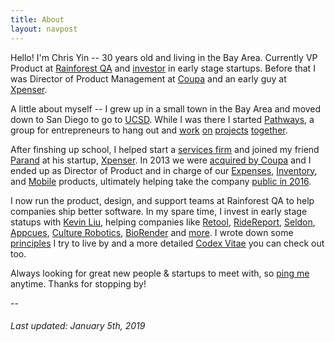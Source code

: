 ```yaml
---
title: About
layout: navpost
---
```


Hello! I'm Chris Yin -- 30 years old and living in the Bay Area. Currently VP Product at [Rainforest QA](https://www.rainforestqa.com/) and [investor](https://angel.co/chrisyin) in early stage startups. Before that I was Director of Product Management at [Coupa](https://www.crunchbase.com/organization/coupa) and an early guy at [Xpenser](https://www.crunchbase.com/organization/xpenser). 

A little about myself -- I grew up in a small town in the Bay Area and moved down to San Diego to go to [UCSD](https://ucsd.edu/). While I was there I started [Pathways](http://rady.ucsd.edu/ciid/pathways-ventures/), a group for entrepreneurs to hang out and [work](http://nextshark.com/ecoqube-how-this-startup-can-seriously-end-world-hunger/) [on](http://www.premedhq.com) [projects](http://www.bbc.com/future/story/20131030-net-lessons-for-worlds-poorest) [together](http://ivn.us/2012/12/08/locbit-young-ceo-amongst-citys-core-startups/).

After finshing up school, I helped start a [services firm](http://bespokepartners.com/) and joined my friend [Parand](https://twitter.com/parand) at his startup, [Xpenser](http://xpenser.com/). In 2013 we were [acquired by Coupa](http://www.xconomy.com/san-diego/2013/04/18/acquired-or-acq-hired-xpenser-adds-expertise-to-coupas-web-services/) and I ended up as Director of Product and in charge of our [Expenses](https://venturebeat.com/2016/01/28/coupas-expense-management-solution-receives-highest-score-for-proficiency/), [Inventory](https://finance.yahoo.com/news/coupa-software-unveils-inventory-application-120000580.html), and [Mobile](https://www.paystreamadvisors.com/2015-paystream-innovate-award-winners-announced/) products, ultimately helping take the company [public in 2016](https://www.businessinsider.com/coupa-ipo-is-another-smash-hit-2016-10). 

I now run the product, design, and support teams at Rainforest QA to help companies ship better software. In my spare time, I invest in early stage  statups with [Kevin Liu](https://twitter.com/ckevinliu), helping companies like [Retool](https://retool.in/), [RideReport](https://ride.report/), [Seldon](https://www.seldon.io/), [Appcues](https://www.appcues.com/), [Culture Robotics](https://culturerobotics.com/), [BioRender](https://biorender.io/) and [more](https://angel.co/chrisyin). I wrote down some [principles](/principles/) I try to live by and a more detailed [Codex Vitae](/codex-vitae/) you can check out too. 

Always looking for great new people & startups to meet with, so [ping me](https://twitter.com/chriseyin/) anytime. Thanks for stopping by!

--

<h6><i>Last updated: January 5th, 2019</i></h6>
